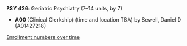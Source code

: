 **PSY 426**: Geriatric Psychiatry (7–14 units, by 7)

- **A00** (Clinical Clerkship) (time and location TBA) by Sewell, Daniel D (A01427218)

[Enrollment numbers over time](./PSY426.tsv)
